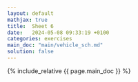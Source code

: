 ```yaml
---
layout: default
mathjax: true
title:  Sheet 6
date:   2024-05-08 09:33:19 +0100
categories: exercises
main_doc: "main/vehicle_sch.md"
solution: false 
---
```




{% include_relative {{ page.main_doc }} %}
